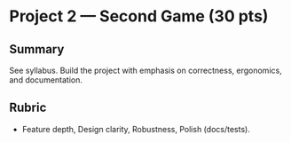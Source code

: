 # Project 2 — Second Game (30 pts)

## Summary
See syllabus. Build the project with emphasis on correctness, ergonomics, and documentation.

## Rubric
- Feature depth, Design clarity, Robustness, Polish (docs/tests).
